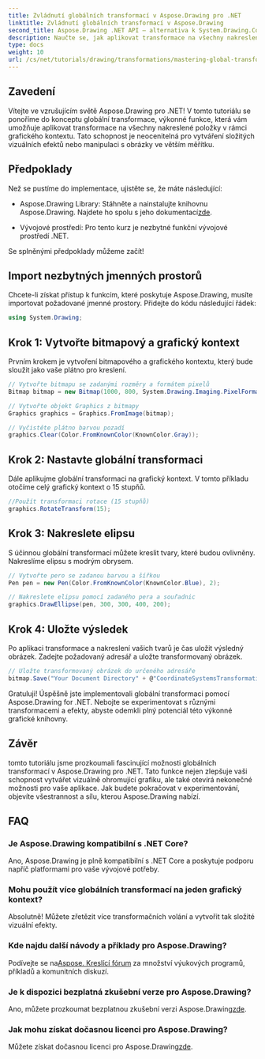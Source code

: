 ```yaml
---
title: Zvládnutí globálních transformací v Aspose.Drawing pro .NET
linktitle: Zvládnutí globálních transformací v Aspose.Drawing
second_title: Aspose.Drawing .NET API – alternativa k System.Drawing.Common
description: Naučte se, jak aplikovat transformace na všechny nakreslené prvky v rámci grafického kontextu, což vám umožní vytvářet podmanivé vizuální efekty a efektivně manipulovat s obrázky.
type: docs
weight: 10
url: /cs/net/tutorials/drawing/transformations/mastering-global-transformations/
---
```

## Zavedení

Vítejte ve vzrušujícím světě Aspose.Drawing pro .NET! V tomto tutoriálu se ponoříme do konceptu globální transformace, výkonné funkce, která vám umožňuje aplikovat transformace na všechny nakreslené položky v rámci grafického kontextu. Tato schopnost je neocenitelná pro vytváření složitých vizuálních efektů nebo manipulaci s obrázky ve větším měřítku.

## Předpoklady

Než se pustíme do implementace, ujistěte se, že máte následující:

-  Aspose.Drawing Library: Stáhněte a nainstalujte knihovnu Aspose.Drawing. Najdete ho spolu s jeho dokumentací[zde](https://reference.aspose.com/drawing/net/).
  
- Vývojové prostředí: Pro tento kurz je nezbytné funkční vývojové prostředí .NET.

Se splněnými předpoklady můžeme začít!

## Import nezbytných jmenných prostorů

Chcete-li získat přístup k funkcím, které poskytuje Aspose.Drawing, musíte importovat požadované jmenné prostory. Přidejte do kódu následující řádek:

```csharp
using System.Drawing;
```

## Krok 1: Vytvořte bitmapový a grafický kontext

Prvním krokem je vytvoření bitmapového a grafického kontextu, který bude sloužit jako vaše plátno pro kreslení.

```csharp
// Vytvořte bitmapu se zadanými rozměry a formátem pixelů
Bitmap bitmap = new Bitmap(1000, 800, System.Drawing.Imaging.PixelFormat.Format32bppPArgb);

// Vytvořte objekt Graphics z bitmapy
Graphics graphics = Graphics.FromImage(bitmap);

// Vyčistěte plátno barvou pozadí
graphics.Clear(Color.FromKnownColor(KnownColor.Gray));
```

## Krok 2: Nastavte globální transformaci

Dále aplikujme globální transformaci na grafický kontext. V tomto příkladu otočíme celý grafický kontext o 15 stupňů.

```csharp
//Použít transformaci rotace (15 stupňů)
graphics.RotateTransform(15);
```

## Krok 3: Nakreslete elipsu

S účinnou globální transformací můžete kreslit tvary, které budou ovlivněny. Nakreslíme elipsu s modrým obrysem.

```csharp
// Vytvořte pero se zadanou barvou a šířkou
Pen pen = new Pen(Color.FromKnownColor(KnownColor.Blue), 2);

// Nakreslete elipsu pomocí zadaného pera a souřadnic
graphics.DrawEllipse(pen, 300, 300, 400, 200);
```

## Krok 4: Uložte výsledek

Po aplikaci transformace a nakreslení vašich tvarů je čas uložit výsledný obrázek. Zadejte požadovaný adresář a uložte transformovaný obrázek.

```csharp
// Uložte transformovaný obrázek do určeného adresáře
bitmap.Save("Your Document Directory" + @"CoordinateSystemsTransformations\GlobalTransformation_out.png");
```

Gratuluji! Úspěšně jste implementovali globální transformaci pomocí Aspose.Drawing for .NET. Nebojte se experimentovat s různými transformacemi a efekty, abyste odemkli plný potenciál této výkonné grafické knihovny.

## Závěr

tomto tutoriálu jsme prozkoumali fascinující možnosti globálních transformací v Aspose.Drawing pro .NET. Tato funkce nejen zlepšuje vaši schopnost vytvářet vizuálně ohromující grafiku, ale také otevírá nekonečné možnosti pro vaše aplikace. Jak budete pokračovat v experimentování, objevíte všestrannost a sílu, kterou Aspose.Drawing nabízí.

## FAQ

### Je Aspose.Drawing kompatibilní s .NET Core?

Ano, Aspose.Drawing je plně kompatibilní s .NET Core a poskytuje podporu napříč platformami pro vaše vývojové potřeby.

### Mohu použít více globálních transformací na jeden grafický kontext?

Absolutně! Můžete zřetězit více transformačních volání a vytvořit tak složité vizuální efekty.

### Kde najdu další návody a příklady pro Aspose.Drawing?

 Podívejte se na[Aspose. Kreslící fórum](https://forum.aspose.com/c/diagram/17) za množství výukových programů, příkladů a komunitních diskuzí.

### Je k dispozici bezplatná zkušební verze pro Aspose.Drawing?

 Ano, můžete prozkoumat bezplatnou zkušební verzi Aspose.Drawing[zde](https://releases.aspose.com/).

### Jak mohu získat dočasnou licenci pro Aspose.Drawing?

 Můžete získat dočasnou licenci pro Aspose.Drawing[zde](https://purchase.conholdate.com/temporary-license/).